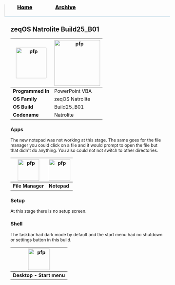 <blockquote style="background: #0000;border-bottom: 1px solid #B2D2E1;height: 30px;margin: 0 -20px 20px;padding: 0px 20px 9px 40px;">
  <p style=""><a href="https://hexa-one.github.io/pptos-wiki/" style="font-size: 17px;font-weight: 900;font-style: normal;text-shadow: rgba(255,255,255,0.9) 0 1px 0;">Home</a>&nbsp;&nbsp;&nbsp;&nbsp;&nbsp;&nbsp;&nbsp;&nbsp;&nbsp;&nbsp;&nbsp;&nbsp;&nbsp;&nbsp;&nbsp;&nbsp;&nbsp;&nbsp;
    <a href="https://hexa-one.github.io/pptos-wiki/archive/" style="font-size: 17px;font-weight: 900;font-style: normal;text-shadow: rgba(255,255,255,0.9) 0 1px 0;">Archive</a>
  </p>
</blockquote>

## zeqOS Natrolite Build25_B01

| <a href="https://user-images.githubusercontent.com/58103738/130407689-e460dfc4-ca00-4057-a5d0-2c370547194e.png"><img height="100" alt="pfp" src="https://user-images.githubusercontent.com/58103738/130407689-e460dfc4-ca00-4057-a5d0-2c370547194e.png" /></a>| <a href="https://user-images.githubusercontent.com/58103738/130409471-cc288220-637b-4b3d-a172-f1876567bac6.png"><img height="150" alt="pfp" src="https://user-images.githubusercontent.com/58103738/130409471-cc288220-637b-4b3d-a172-f1876567bac6.png" /></a>|
| ------------------------- | ----------------------------- |
| **Programmed In**         | PowerPoint VBA                |
| **OS Family**             | zeqOS Natrolite               |
| **OS Build**              | Build25_B01                   |
| **Codename**              | Natrolite                     |

### Apps

The new notepad was not working at this stage. The same goes for the file manager you could click on a file and it would prompt to open the file but that didn't do anything. You also could not not switch to other directories.

| <a href="https://user-images.githubusercontent.com/58103738/130407639-5f77bf7f-7b6b-406f-8070-2389e223290b.png"><img height="70" alt="pfp" src="https://user-images.githubusercontent.com/58103738/130407639-5f77bf7f-7b6b-406f-8070-2389e223290b.png" /></a> | <a href="https://user-images.githubusercontent.com/58103738/130408005-a67111a9-5adf-46a7-bc6b-024df3a6a678.png"><img height="70" alt="pfp" src="https://user-images.githubusercontent.com/58103738/130408005-a67111a9-5adf-46a7-bc6b-024df3a6a678.png" /></a> |
| - | - |
| **File Manager** | **Notepad** |

### Setup

At this stage there is no setup screen.

### Shell

The taskbar had dark mode by default and the start menu had no shutdown or settings button in this build.

| <a href="https://user-images.githubusercontent.com/58103738/130410078-f6b0ecef-4117-4ac1-9f03-78807a639516.png"><img height="70" alt="pfp" src="https://user-images.githubusercontent.com/58103738/130410078-f6b0ecef-4117-4ac1-9f03-78807a639516.png" /></a> |
| - |
| **Desktop - Start menu** |
